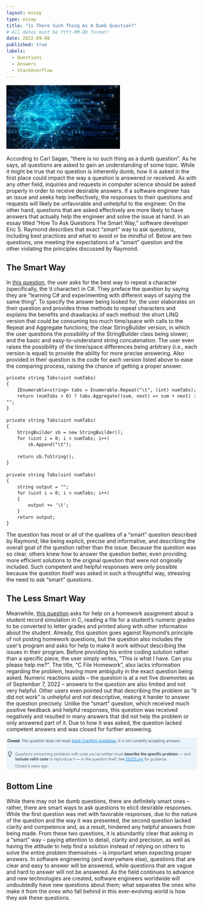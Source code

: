 ```yaml
---
layout: essay
type: essay
title: "Is There Such Thing As A Dumb Question?"
# All dates must be YYYY-MM-DD format!
date: 2022-09-08
published: true
labels:
  - Questions
  - Answers
  - StackOverflow
---
```


<img width="300px" class="rounded float-start pe-4" src="../img/genericbrain.jpg">

According to Carl Sagan, “there is no such thing as a dumb question”. As he says, all questions are asked to gain an understanding of some topic. While it might be true that no question is inherently dumb, how it is asked in the first place could impact the way a question is answered or received. As with any other field, inquiries and requests in computer science should be asked properly in order to receive desirable answers. If a software engineer has an issue and seeks help ineffectively, the responses to their questions and requests will likely be unfavorable and unhelpful to the engineer. On the other hand, questions that are asked effectively are more likely to have answers that actually help the engineer and solve the issue at hand. In an essay titled “How To Ask Questions The Smart Way,” software developer Eric S. Raymond describes that exact “smart” way to ask questions, including best practices and what to avoid or be mindful of. Below are two questions, one meeting the expectations of a “smart” question and the other violating the principles discussed by Raymond.

## The Smart Way

In <a href="https://stackoverflow.com/questions/411752/best-way-to-repeat-a-character-in-c-sharp">this question</a>, the user asks for the best way to repeat a character (specifically, the \t character) in C#. They preface the question by saying they are “learning C# and experimenting with different ways of saying the same thing”. To specify the answer being looked for, the user elaborates on their question and provides three methods to repeat characters and explains the benefits and drawbacks of each method: the short LINQ version that could be consuming too much time/space with calls to the Repeat and Aggregate functions; the clear StringBuilder version, in which the user questions the possibility of the StringBuilder class being slower; and the basic and easy-to-understand string concatenation. The user even raises the possibility of the time/space differences being arbitrary (i.e., each version is equal) to provide the ability for more precise answering. Also provided in their question is the code for each version listed above to ease the comparing process, raising the chance of getting a proper answer.
```
private string Tabs(uint numTabs)
{
    IEnumerable<string> tabs = Enumerable.Repeat("\t", (int) numTabs);
    return (numTabs > 0) ? tabs.Aggregate((sum, next) => sum + next) : ""; 
}  

private string Tabs(uint numTabs)
{
    StringBuilder sb = new StringBuilder();
    for (uint i = 0; i < numTabs; i++)
        sb.Append("\t");

    return sb.ToString();
}  

private string Tabs(uint numTabs)
{
    string output = "";
    for (uint i = 0; i < numTabs; i++)
    {
        output += '\t';
    }
    return output; 
}
```
The question has most or all of the qualities of a “smart” question described by Raymond, like being explicit, precise and informative, and describing the overall goal of the question rather than the issue. Because the question was so clear, others knew how to answer the question better, even providing more efficient solutions to the original question that were not originally included. Such competent and helpful responses were only possible because the question itself was asked in such a thoughtful way, stressing the need to ask “smart” questions.

## The Less Smart Way

Meanwhile, <a href="https://stackoverflow.com/questions/20574925/c-file-homework">this question</a> asks for help on a homework assignment about a student record simulation in C, reading a file for a student’s numeric grades to be converted to letter grades and printed along with other information about the student. Already, this question goes against Raymond’s principle of not posting homework questions, but the question also includes the user’s program and asks for help to make it work without describing the issues in their program. Before providing his entire coding solution rather than a specific piece, the user simply writes, "This is what I have. Can you please help me?". The title, “C File Homework”, also lacks information regarding the problem, leaving more ambiguity in the exact question being asked. Numeric reactions aside – the question is at a net five downvotes as of September 7, 2022 – answers to the question are also limited and not very helpful. Other users even pointed out that describing the problem as “it did not work” is unhelpful and not descriptive, making it harder to answer the question precisely. Unlike the “smart” question, which received much positive feedback and helpful responses, this question was received negatively and resulted in many answers that did not help the problem or only answered part of it. Due to how it was asked, the question lacked competent answers and was closed for further answering.

<img src="../img/badquestion.png">

## Bottom Line

While there may not be dumb questions, there are definitely smart ones – rather, there are smart ways to ask questions to elicit desirable responses. While the first question was met with favorable responses, due to the nature of the question and the way it was presented, the second question lacked clarity and competence and, as a result, hindered any helpful answers from being made. From these two questions, it is abundantly clear that asking in a “smart” way – paying attention to detail, clarity and precision, as well as having the attitude to help find a solution instead of relying on others to solve the entire problem themselves – is important when expecting proper answers. In software engineering (and everywhere else), questions that are clear and easy to answer will be answered, while questions that are vague and hard to answer will not be answered. As the field continues to advance and new technologies are created, software engineers worldwide will undoubtedly have new questions about them; what separates the ones who make it from the ones who fall behind in this ever-evolving world is how they ask these questions.
